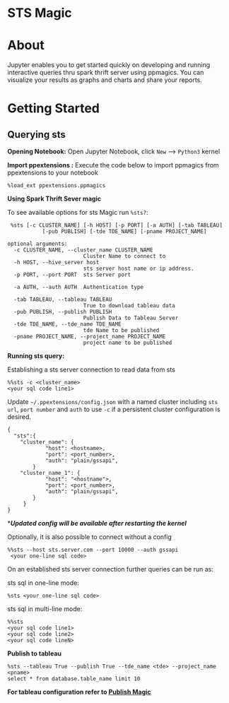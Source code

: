 # STS Magic

# About
Jupyter enables you to get started quickly on developing and running interactive queries thru  spark thrift server using ppmagics. You can visualize your results as graphs and charts and share your reports.

# Getting Started <a id='getstart'></a>

Querying sts
---

**Opening Notebook:** Open Jupyter Notebook, click `New` --> `Python3` kernel

**Import ppextensions :** Execute the code below to import ppmagics from ppextensions to your notebook
~~~
%load_ext ppextensions.ppmagics
~~~

**Using Spark Thrift Sever magic**

To see available options for sts Magic run `%sts?`:
```
 %sts [-c CLUSTER_NAME] [-h HOST] [-p PORT] [-a AUTH] [-tab TABLEAU]
           [-pub PUBLISH] [-tde TDE_NAME] [-pname PROJECT_NAME]
```

```
optional arguments:
  -c CLUSTER_NAME, --cluster_name CLUSTER_NAME
                        Cluster Name to connect to
  -h HOST, --hive_server host
                        sts server host name or ip address.
  -p PORT, --port PORT  sts Server port
  
  -a AUTH, --auth AUTH  Authentication type
  
  -tab TABLEAU, --tableau TABLEAU
                        True to download tableau data
  -pub PUBLISH, --publish PUBLISH
                        Publish Data to Tableau Server
  -tde TDE_NAME, --tde_name TDE_NAME
                        tde Name to be published
  -pname PROJECT_NAME, --project_name PROJECT_NAME
                        project name to be published
```

**Running sts query:** 

Establishing a sts server connection to read data from sts 
```
%%sts -c <cluster_name>
<your sql code line1>
```

Update `~/.ppextensions/config.json` with a named cluster including `sts url`, `port number` and `auth` to use `-c` if a persistent cluster configuration is desired.

```
{
  "sts":{
    "cluster_name": {
            "host": <hostname>,
            "port": <port_number>,
            "auth": "plain/gssapi",
        }
    "cluster_name_1": {
            "host": "<hostname">,
            "port": <port_number>,
            "auth": "plain/gssapi",
        }
     }
}
```

****Updated config will be available after restarting the kernel***


Optionally, it is also possible to connect without a config
  
```buildoutcfg
%%sts --host sts.server.com --port 10000 --auth gssapi
 <your one-line sql code>
```
 
On an established sts server connection further queries can be run as:
 
sts sql in one-line mode: 
~~~~
%sts <your one-line sql code>
~~~~

sts sql in multi-line mode: 
~~~~
%%sts
<your sql code line1>
<your sql code line2>
<your sql code lineN>
~~~~
 **Publish to tableau**
   
    %sts --tableau True --publish True --tde_name <tde> --project_name <pname>
    select * from database.table_name limit 10
    
   
   
  
   ******For tableau configuration refer to [Publish Magic]()******